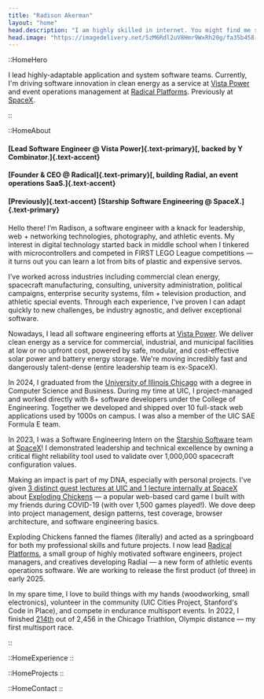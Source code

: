 ```yaml
---
title: "Radison Akerman"
layout: "home"
head.description: "I am highly skilled in internet. You might find me solving niche problems with programming, over yonder with my camera, or working on something radical."
head.image: "https://imagedelivery.net/5zM6Rdl2uV8Hmr9WxRh20g/fa35b458-67ec-4711-0256-9f68535cbd00/md"
---
```


::HomeHero

I lead highly-adaptable application and system software teams. 
Currently, I'm driving software innovation in clean energy as a service at [Vista Power](https://vistapower.com) and event operations management at [Radical Platforms](https://radicalplatforms.org). 
Previously at [SpaceX](https://spacex.com).

::

::HomeAbout

<!-- #### [Internet wizard with]{.text-accent} [4+ years of full-stack software experience.]{.text-primary} -->

#### [Lead Software Engineer @ Vista Power]{.text-primary}[, backed by Y Combinator.]{.text-accent}

#### [Founder & CEO @ Radical]{.text-primary}[, building Radial, an event operations SaaS.]{.text-accent}

#### [Previously]{.text-accent} [Starship Software Engineering @ SpaceX.]{.text-primary}

####

Hello there! I’m Radison, a software engineer with a knack for leadership, web + networking technologies, photography,
and athletic events. My interest in digital technology started back in middle school when I tinkered with
microcontrollers and competed in FIRST LEGO League competitions — it turns out you can learn a lot from bits of plastic
and expensive servos.

I’ve worked across industries including commercial clean energy, spacecraft manufacturing, consulting, university administration, political campaigns, enterprise security systems, film + television production, and athletic special events. Through each experience, I’ve proven I can adapt quickly to new challenges, be industry agnostic, and deliver exceptional software.

Nowadays, I lead all software engineering efforts at [Vista Power](https://vistapower.com). We deliver clean energy as a service for commercial, industrial, and municipal facilities at low or no upfront cost, powered by safe, modular, and cost-effective solar power and battery energy storage. We're moving incredibly fast and dangerously talent-dense (entire leadership team is ex-SpaceX).

In 2024, I graduated from the [University of Illinois Chicago](https://uic.edu) with a degree in Computer Science and Business. During my time at UIC, I project-managed and worked directly with
8+ software developers under the College of Engineering. Together we developed and shipped over 10 full-stack web
applications used by 1000s on campus. I was also a member of the UIC SAE Formula E team.

In 2023, I was a Software Engineering Intern on the
[Starship Software](https://www.spacex.com/vehicles/starship/) team at [SpaceX](https://spacex.com)! I demonstrated
leadership and technical excellence by owning a critical flight reliability
tool used to validate over 1,000,000 spacecraft configuration values.

Making an impact is part of my DNA, especially with personal projects. I've given [3 distinct
guest lectures at UIC and 1 lecture internally at SpaceX](/publications) about
[Exploding Chickens](https://chickens.rakerman.com) — a popular web-based card game I built with my friends during COVID-19 (with over 1,500 games played!). We dove deep into project management, design patterns, test coverage, browser architecture, and software engineering basics.

Exploding Chickens fanned the flames (literally) and acted as a springboard for both my professional skills and future
projects. I now lead [Radical Platforms](https://radicalplatforms.org), a small group of highly motivated
software engineers, project managers, and creatives developing Radial — a new form of athletic events operations software. We are working to release the first product (of three) in early 2025.

In my spare time, I love to build things with my hands (woodworking, small electronics), volunteer in
the community (UIC Cities Project, Stanford's Code in Place), and compete in endurance multisport events. In 2022, I
finished [214th](https://www.athlinks.com/event/30585/results/Event/1019369/Course/2251422/Bib/3435) out of 2,456 in the
Chicago Triathlon, Olympic distance — my first multisport race.

::

::HomeExperience
::

::HomeProjects
::

::HomeContact
::